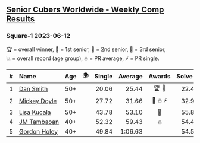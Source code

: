 <style>table {white-space: nowrap;}</style>
<link rel="stylesheet" type="text/css" href="/scw-comp/css/flags.css" />

## [Senior Cubers Worldwide - Weekly Comp Results](/scw-comp/results/)
### Square-1 2023-06-12

<span style="white-space: nowrap;">🏆 = overall winner</span>, <span style="white-space: nowrap;">🥇 = 1st senior</span>, <span style="white-space: nowrap;">🥈 = 2nd senior</span>, <span style="white-space: nowrap;">🥉 = 3rd senior</span>, <span style="white-space: nowrap;">💥 = overall record (age group)</span>, <span style="white-space: nowrap;">🔥 = PR average</span>, <span style="white-space: nowrap;">⚡ = PR single</span>.

| # | Name | Age | 🌍 | Single | Average | Awards | Solve 1 | Solve 2 | Solve 3 | Solve 4 | Solve 5 | Video |
| :--: | :-- | :--: | :--: | --: | --: | :--: | --: | --: | --: | --: | --: | :-- |
| 1 | [Dan Smith](../../persons/dan_smith/sq1.md) | 50+ | <i class="flag flag-US" /> | 20.06 | 25.44 | 🏆 🥇 | 22.49 | 20.06 | 24.95 | 29.11 | 28.89 | [Desktop](https://www.facebook.com/events/252304080823510/permalink/260273926693192) / [Mobile](https://m.facebook.com/events/252304080823510?view=permalink&id=260273926693192) |
| 2 | [Mickey Doyle](../../persons/mickey_doyle/sq1.md) | 50+ | <i class="flag flag-US" /> | 27.72 | 31.66 | 🥈 🔥 ⚡ | 32.95 | 31.44 | 36.15 | 27.72 | 30.60 | [Desktop](https://www.facebook.com/events/252304080823510/permalink/259631880090730) / [Mobile](https://m.facebook.com/events/252304080823510?view=permalink&id=259631880090730) |
| 3 | [Lisa Kucala](../../persons/lisa_kucala/sq1.md) | 50+ | <i class="flag flag-US" /> | 43.78 | 53.10 | 🥉 | 55.85 | 47.81 | 55.65 | 1:08.13 | 43.78 | [Desktop](https://www.facebook.com/events/252304080823510/permalink/260313130022605) / [Mobile](https://m.facebook.com/events/252304080823510?view=permalink&id=260313130022605) |
| 4 | [JM Tambaoan](../../persons/jm_tambaoan/sq1.md) | 40+ | <i class="flag flag-PH" /> | 52.32 | 59.43 | 🔥 | 54.44 | 1:03.37 | 1:00.47 | 52.32 | 1:23.56 | [Desktop](https://www.facebook.com/events/252304080823510/permalink/257781146942470) / [Mobile](https://m.facebook.com/events/252304080823510?view=permalink&id=257781146942470) |
| 5 | [Gordon Holey](../../persons/gordon_holey/sq1.md) | 40+ | <i class="flag flag-US" /> | 49.84 | 1:06.63 |  | 54.51 | 49.84 | 1:31.78 | 1:05.11 | 1:20.26 | [Desktop](https://www.facebook.com/events/252304080823510/permalink/259232890130629) / [Mobile](https://m.facebook.com/events/252304080823510?view=permalink&id=259232890130629) |

<!-- Global site tag (gtag.js) - Google Analytics -->
<script async src="https://www.googletagmanager.com/gtag/js?id=UA-86348435-3"></script>
<script>window.dataLayer = window.dataLayer || []; function gtag() {dataLayer.push(arguments);} gtag('js', new Date()); gtag('config', 'UA-86348435-3');</script>
